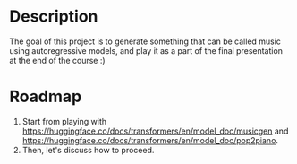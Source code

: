 # Description
The goal of this project is to generate something that can be called music using autoregressive models, and play it as a part of the final presentation at the end of the course :)
# Roadmap
1. Start from playing with https://huggingface.co/docs/transformers/en/model_doc/musicgen and https://huggingface.co/docs/transformers/en/model_doc/pop2piano.
2. Then, let's discuss how to proceed.